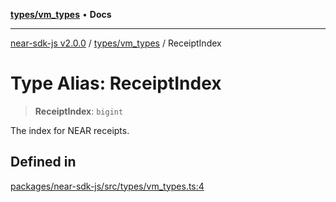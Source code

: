 [**types/vm_types**](../README.md) • **Docs**

***

[near-sdk-js v2.0.0](../../../packages.md) / [types/vm\_types](../README.md) / ReceiptIndex

# Type Alias: ReceiptIndex

> **ReceiptIndex**: `bigint`

The index for NEAR receipts.

## Defined in

[packages/near-sdk-js/src/types/vm\_types.ts:4](https://github.com/dim-daskalov/near-sdk-js/blob/be0ff522287d0e67e883a4ff1964fefe089540e8/packages/near-sdk-js/src/types/vm_types.ts#L4)
